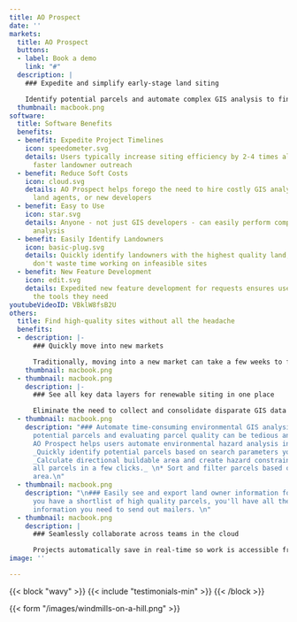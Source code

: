 ```yaml
---
title: AO Prospect
date: ''
markets:
  title: AO Prospect
  buttons:
  - label: Book a demo
    link: "#"
  description: |
    ### Expedite and simplify early-stage land siting

    Identify potential parcels and automate complex GIS analysis to find high-quality sites in just minutes.
  thumbnail: macbook.png
software:
  title: Software Benefits
  benefits:
  - benefit: Expedite Project Timelines
    icon: speedometer.svg
    details: Users typically increase siting efficiency by 2-4 times allowing for
      faster landowner outreach
  - benefit: Reduce Soft Costs
    icon: cloud.svg
    details: AO Prospect helps forego the need to hire costly GIS analysts, external
      land agents, or new developers
  - benefit: Easy to Use
    icon: star.svg
    details: Anyone - not just GIS developers - can easily perform complex environmental
      analysis
  - benefit: Easily Identify Landowners
    icon: basic-plug.svg
    details: Quickly identify landowners with the highest quality land, so that you
      don't waste time working on infeasible sites
  - benefit: New Feature Development
    icon: edit.svg
    details: Expedited new feature development for requests ensures users always have
      the tools they need
youtubeVideoID: VBklW8fsB2U
others:
  title: Find high-quality sites without all the headache
  benefits:
  - description: |-
      ### Quickly move into new markets

      Traditionally, moving into a new market can take a few weeks to find all the right data; with AO Prospect, you can move into a new market in a day.
    thumbnail: macbook.png
  - thumbnail: macbook.png
    description: |-
      ### See all key data layers for renewable siting in one place

      Eliminate the need to collect and consolidate disparate GIS data sources. All of the layers needed for renewable siting, including wetlands, flood, topo, etc. come pre-loaded.
  - thumbnail: macbook.png
    description: "### Automate time-consuming environmental GIS analysis\n\nFinding
      potential parcels and evaluating parcel quality can be tedious and time-consuming.
      AO Prospect helps users automate environmental hazard analysis in minutes.\n\n*
      _Quickly identify potential parcels based on search parameters you set._\n*
      _Calculate directional buildable area and create hazard constraint maps for
      all parcels in a few clicks._ \n* Sort and filter parcels based on buildable
      area.\n"
  - thumbnail: macbook.png
    description: "\n### Easily see and export land owner information for LOIs\n\nOnce
      you have a shortlist of high quality parcels, you'll have all the land owner
      information you need to send out mailers. \n"
  - thumbnail: macbook.png
    description: |
      ### Seamlessly collaborate across teams in the cloud

      Projects automatically save in real-time so work is accessible from anywhere. Export land owner data, KML constraint maps, and PDF reports for seamless downstream work.
image: ''

---
```

{{< block "wavy" >}}
{{< include "testimonials-min" >}}
{{< /block >}}

{{< form "/images/windmills-on-a-hill.png" >}}